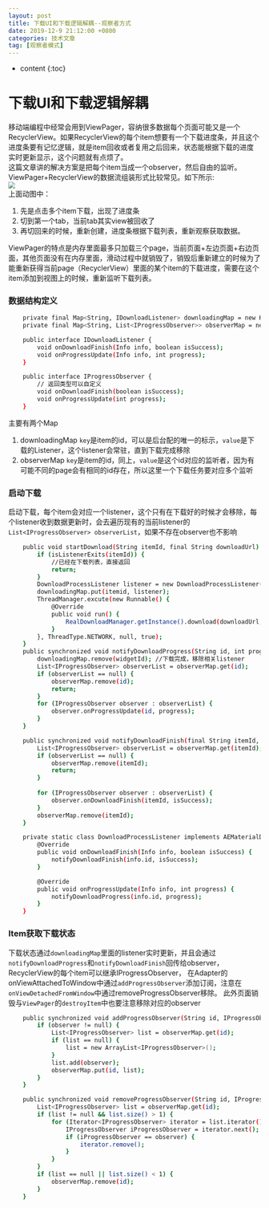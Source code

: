```yaml
---
layout: post
title: 下载UI和下载逻辑解耦--观察者方式
date: 2019-12-9 21:12:00 +0800
categories: 技术文章
tag: [观察者模式]
---
```


* content
{:toc}

# 下载UI和下载逻辑解耦
移动端编程中经常会用到ViewPager，容纳很多数据每个页面可能又是一个RecyclerView。如果RecyclerView的每个item想要有一个下载进度条，并且这个进度条要有记忆逻辑，就是item回收或者复用之后回来，状态能根据下载的进度实时更新显示，这个问题就有点烦了。  
这篇文章讲的解决方案是把每个item当成一个observer，然后自由的监听。  
ViewPager+RecyclerView的数据流组装形式比较常见。如下所示:  
<img src="https://picgo-1307686581.cos.ap-shanghai.myqcloud.com/github/hqglichao/gif/progress_observer.gif" style="zoom:80%;"/>  
上面动图中：  

1. 先是点击多个item下载，出现了进度条
2. 切到第一个tab，当前tab其实view被回收了  
3. 再切回来的时候，重新创建，进度条根据下载列表，重新观察获取数据。   

ViewPager的特点是内存里面最多只加载三个page，当前页面+左边页面+右边页面，其他页面没有在内存里面，滑动过程中就销毁了，销毁后重新建立的时候为了能重新获得当前page（RecyclerView）里面的某个item的下载进度，需要在这个item添加到视图上的时候，重新监听下载列表。  

### 数据结构定义  
```bash
    private final Map<String, IDownloadListener> downloadingMap = new HashMap<>();
    private final Map<String, List<IProgressObserver>> observerMap = new HashMap<>();

    public interface IDownloadListener {
        void onDownloadFinish(Info info, boolean isSuccess);
        void onProgressUpdate(Info info, int progress);
    }

    public interface IProgressObserver {
        // 返回类型可以自定义
        void onDownloadFinish(boolean isSuccess);
        void onProgressUpdate(int progress);
    }
``` 
主要有两个Map
1. downloadingMap `key`是item的id，可以是后台配的唯一的标示，`value`是下载的Listener，这个listener会常驻，直到下载完成移除
2. observerMap `key`是item的id，同上，`value`是这个id对应的监听者，因为有可能不同的page会有相同的id存在，所以这里一个下载任务要对应多个监听

### 启动下载
启动下载，每个item会对应一个listener，这个只有在下载好的时候才会移除，每个listener收到数据更新时，会去遍历现有的当前listener的`List<IProgressObserver> observerList`，如果不存在observer也不影响
```bash
    public void startDownload(String itemId, final String downloadUrl) {
        if (isListenerExits(itemId)) {
            //已经在下载列表，直接返回
            return;
        }
        DownloadProcessListener listener = new DownloadProcessListener();
        downloadingMap.put(itemid, listener);
        ThreadManager.excute(new Runnable() {
            @Override
            public void run() {
                RealDownloadManager.getInstance().download(downloadUrl, listener);
            }
        }, ThreadType.NETWORK, null, true);
    }
    public synchronized void notifyDownloadProgress(String id, int progress) {
        downloadingMap.remove(widgetId); //下载完成，移除相关listener
        List<IProgressObserver> observerList = observerMap.get(id);
        if (observerList == null) {
            observerMap.remove(id);
            return;
        }
        for (IProgressObserver observer : observerList) {
            observer.onProgressUpdate(id, progress);
        }
    }

    public synchronized void notifyDownloadFinish(final String itemId, boolean isSuccess) {
        List<IProgressObserver> observerList = observerMap.get(itemId);
        if (observerList == null) {
            observerMap.remove(itemId);
            return;
        }
        
        for (IProgressObserver observer : observerList) {
            observer.onDownloadFinish(itemId, isSuccess);
        }
        observerMap.remove(itemId);
    }

    private static class DownloadProcessListener implements AEMaterialDownloader.MaterialDownloadListener {
        @Override
        public void onDownloadFinish(Info info, boolean isSuccess) {
            notifyDownloadFinish(info.id, isSuccess);
        }

        @Override
        public void onProgressUpdate(Info info, int progress) {
            notifyDownloadProgress(info.id, progress);
        }
    }
```

### Item获取下载状态
下载状态通过`downloadingMap`里面的listener实时更新，并且会通过`notifyDownloadProgress`和`notifyDownloadFinish`回传给observer，RecyclerView的每个item可以继承IProgressObserver，
在Adapter的onViewAttachedToWindow中通过`addProgressObserver`添加订阅，注意在`onViewDetachedFromWindow`中通过removeProgressObserver移除。
此外页面销毁与`ViewPager`的`destroyItem`中也要注意移除对应的observer
```bash
    public synchronized void addProgressObserver(String id, IProgressObserver observer) {
        if (observer != null) {
            List<IProgressObserver> list = observerMap.get(id);
            if (list == null) {
                list = new ArrayList<IProgressObserver>();
            }
            list.add(observer);
            observerMap.put(id, list);
        }
    }

    public synchronized void removeProgressObserver(String id, IProgressObserver observer) {
        List<IProgressObserver> list = observerMap.get(id);
        if (list != null && list.size() > 1) {
            for (Iterator<IProgressObserver> iterator = list.iterator(); iterator.hasNext();) {
                IProgressObserver iProgressObserver = iterator.next();
                if (iProgressObserver == observer) {
                    iterator.remove();
                }
            }
        }
        if (list == null || list.size() < 1) {
            observerMap.remove(id);
        }
    }
```